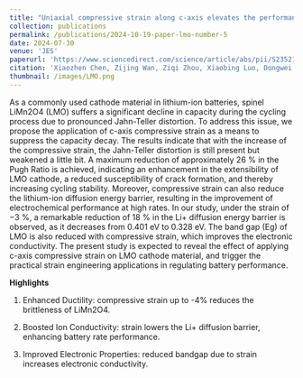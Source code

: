```yaml
---
title: "Uniaxial compressive strain along c-axis elevates the performance of LiMn2O4 cathode in lithium-ion batteries"
collection: publications
permalink: /publications/2024-10-19-paper-lmo-number-5
date: 2024-07-30
venue: 'JES'
paperurl: 'https://www.sciencedirect.com/science/article/abs/pii/S2352152X2402084X'
citation: 'Xiaozhen Chen, Zijing Wan, Ziqi Zhou, Xiaobing Luo, Dongwei Xu, Uniaxial compressive strain along c-axis elevates the performance of LiMn2O4 cathode in lithium-ion batteries, Journal of Energy Storage, Volume 94, 2024, 112498, ISSN 2352-152X'
thumbnail: /images/LMO.png
---
```

As a commonly used cathode material in lithium-ion batteries, spinel LiMn2O4 (LMO) suffers a significant decline in capacity during the cycling process due to pronounced Jahn-Teller distortion. To address this issue, we propose the application of c-axis compressive strain as a means to suppress the capacity decay. The results indicate that with the increase of the compressive strain, the Jahn-Teller distortion is still present but weakened a little bit. A maximum reduction of approximately 26 % in the Pugh Ratio is achieved, indicating an enhancement in the extensibility of LMO cathode, a reduced susceptibility of crack formation, and thereby increasing cycling stability. Moreover, compressive strain can also reduce the lithium-ion diffusion energy barrier, resulting in the improvement of electrochemical performance at high rates. In our study, under the strain of −3 %, a remarkable reduction of 18 % in the Li+ diffusion energy barrier is observed, as it decreases from 0.401 eV to 0.328 eV. The band gap (Eg) of LMO is also reduced with compressive strain, which improves the electronic conductivity. The present study is expected to reveal the effect of applying c-axis compressive strain on LMO cathode material, and trigger the practical strain engineering applications in regulating battery performance. 

**Highlights**  

1) Enhanced Ductility: compressive strain up to -4% reduces the brittleness of LiMn2O4. 

2) Boosted Ion Conductivity: strain lowers the Li+ diffusion barrier, enhancing battery rate performance.

3) Improved Electronic Properties: reduced bandgap due to strain increases electronic conductivity.

